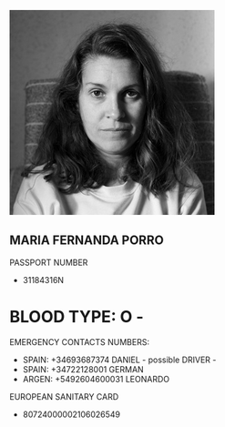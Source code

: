 [![Build Status](https://github.com/peladillas/Contact_info_fer/blob/main/fer.jpeg)]()

## MARIA FERNANDA PORRO

PASSPORT NUMBER

-  31184316N

# BLOOD TYPE:  O - 

EMERGENCY CONTACTS NUMBERS:

- SPAIN: +34693687374     DANIEL	-  possible DRIVER -
- SPAIN: +34722128001     GERMAN
- ARGEN: +5492604600031   LEONARDO

EUROPEAN SANITARY CARD

- 80724000002106026549
